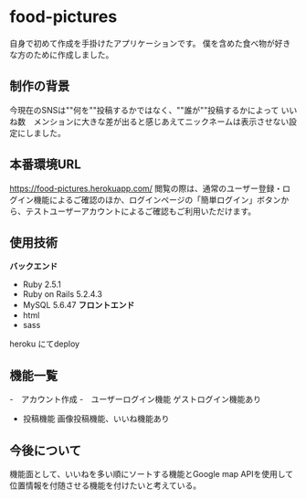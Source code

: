 food-pictures
====
自身で初めて作成を手掛けたアプリケーションです。
僕を含めた食べ物が好きな方のために作成しました。

## 制作の背景
今現在のSNSは""何を""投稿するかではなく、""誰が""投稿するかによって
いいね数　メンションに大きな差が出ると感じあえてニックネームは表示させない設定にしました。

## 本番環境URL
https://food-pictures.herokuapp.com/
閲覧の際は、通常のユーザー登録・ログイン機能によるご確認のほか、ログインページの「簡単ログイン」ボタンから、テストユーザーアカウントによるご確認もご利用いただけます。

## 使用技術
**バックエンド**
- Ruby 2.5.1
- Ruby on Rails 5.2.4.3
- MySQL 5.6.47
**フロントエンド**
- html
- sass

heroku にてdeploy



## 機能一覧

-　アカウント作成
-　ユーザーログイン機能
ゲストログイン機能あり
- 投稿機能
画像投稿機能、いいね機能あり


## 今後について
機能面として、いいねを多い順にソートする機能とGoogle map APIを使用して位置情報を付随させる機能を付けたいと考えている。

